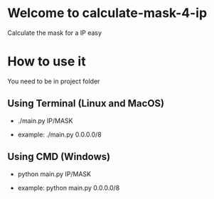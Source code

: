 # Welcome to calculate-mask-4-ip
Calculate the mask for a IP easy

# How to use it

You need to be in project folder

## Using Terminal (Linux and MacOS)

 - ./main.py IP/MASK

 - example: ./main.py 0.0.0.0/8

## Using CMD (Windows)

 - python main.py IP/MASK

 - example: python main.py 0.0.0.0/8